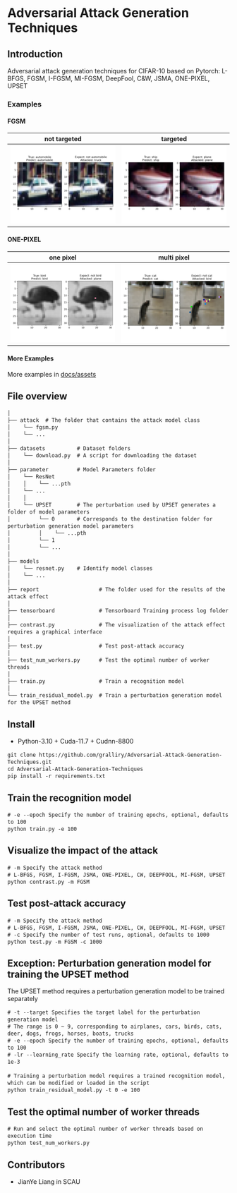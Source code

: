 # Adversarial Attack Generation Techniques

## Introduction

Adversarial attack generation techniques for CIFAR-10 based on Pytorch: L-BFGS, FGSM, I-FGSM, MI-FGSM, DeepFool, C&W, JSMA, ONE-PIXEL, UPSET

### Examples

#### FGSM

| not targeted                             | targeted                               |
|------------------------------------------|----------------------------------------|
| ![nt-no.png](docs/assets/FGSM/nt-no.png) | ![t-no.png](docs/assets/FGSM/t-no.png) |

#### ONE-PIXEL

| one pixel                                     | multi pixel                                     |
|-----------------------------------------------|-------------------------------------------------|
| ![nt-no.png](docs/assets/ONE-PIXEL/nt-no.png) | ![nt-yes.png](docs/assets/ONE-PIXEL/nt-yes.png) |

#### More Examples 

More examples in [docs/assets](docs/assets)

## File overview

```
│
├── attack  # The folder that contains the attack model class
│    └── fgsm.py
│    └── ...
│
├── datasets          # Dataset folders
│    └── download.py  # A script for downloading the dataset
│
├── parameter         # Model Parameters folder
│    └── ResNet
│    │    └── ...pth
│    └── ...
│    │ 
│    └── UPSET        # The perturbation used by UPSET generates a folder of model parameters
│         └── 0       # Corresponds to the destination folder for perturbation generation model parameters
│         │    └── ...pth
│         └── 1
│         └── ...
│
├── models       
│    └── resnet.py    # Identify model classes
│    └── ...
│
├── report                   # The folder used for the results of the attack effect
│ 
├── tensorboard              # Tensorboard Training process log folder
│
├── contrast.py              # The visualization of the attack effect requires a graphical interface
│
├── test.py                  # Test post-attack accuracy
│
├── test_num_workers.py      # Test the optimal number of worker threads
│
├── train.py                 # Train a recognition model
│
└── train_residual_model.py  # Train a perturbation generation model for the UPSET method
```

## Install

* Python-3.10 + Cuda-11.7 + Cudnn-8800

```shell
git clone https://github.com/gralliry/Adversarial-Attack-Generation-Techniques.git
cd Adversarial-Attack-Generation-Techniques
pip install -r requirements.txt
```

## Train the recognition model

```shell
# -e --epoch Specify the number of training epochs, optional, defaults to 100
python train.py -e 100
```

## Visualize the impact of the attack

```shell
# -m Specify the attack method
# L-BFGS, FGSM, I-FGSM, JSMA, ONE-PIXEL, CW, DEEPFOOL, MI-FGSM, UPSET
python contrast.py -m FGSM
```

## Test post-attack accuracy

```shell
# -m Specify the attack method
# L-BFGS, FGSM, I-FGSM, JSMA, ONE-PIXEL, CW, DEEPFOOL, MI-FGSM, UPSET
# -c Specify the number of test runs, optional, defaults to 1000
python test.py -m FGSM -c 1000
```

## Exception: Perturbation generation model for training the UPSET method

The UPSET method requires a perturbation generation model to be trained separately

```shell
# -t --target Specifies the target label for the perturbation generation model
# The range is 0 ~ 9, corresponding to airplanes, cars, birds, cats, deer, dogs, frogs, horses, boats, trucks
# -e --epoch Specify the number of training epochs, optional, defaults to 100
# -lr --learning_rate Specify the learning rate, optional, defaults to 1e-3

# Training a perturbation model requires a trained recognition model, which can be modified or loaded in the script
python train_residual_model.py -t 0 -e 100
```

## Test the optimal number of worker threads

```shell
# Run and select the optimal number of worker threads based on execution time
python test_num_workers.py
```

## Contributors

- JianYe Liang in SCAU
